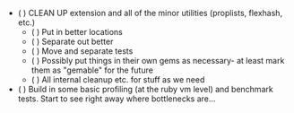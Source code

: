 - ( ) CLEAN UP extension and all of the minor utilities (proplists, flexhash, etc.)
  - ( ) Put in better locations
  - ( ) Separate out better
  - ( ) Move and separate tests
  - ( ) Possibly put things in their own gems as necessary- at least mark them as "gemable" for the future
  - ( ) All internal cleanup etc. for stuff as we need
- ( ) Build in some basic profiling (at the ruby vm level) and benchmark tests. Start to see right away where
      bottlenecks are...
